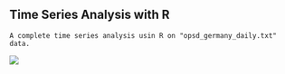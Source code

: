 ## Time Series Analysis with R
```A complete time series analysis usin R on "opsd_germany_daily.txt" data.``` 

<img src="https://img.shields.io/badge/R-276DC3?style=for-the-badge&logo=r&logoColor=white" />
